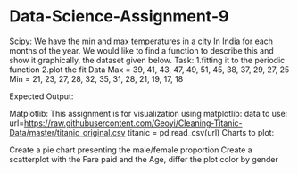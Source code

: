# Data-Science-Assignment-9

Scipy:
We have the min and max temperatures in a city In India for each months of the year. We would like to find a function to describe this and show it graphically, the dataset given below. Task: 1.fitting it to the periodic function 2.plot the fit Data Max = 39, 41, 43, 47, 49, 51, 45, 38, 37, 29, 27, 25 Min = 21, 23, 27, 28, 32, 35, 31, 28, 21, 19, 17, 18

Expected Output:

Matplotlib: This assignment is for visualization using matplotlib: data to use: url=https://raw.githubusercontent.com/Geoyi/Cleaning-Titanic-Data/master/titanic_original.csv titanic = pd.read_csv(url) Charts to plot:

Create a pie chart presenting the male/female proportion
Create a scatterplot with the Fare paid and the Age, differ the plot color by gender
